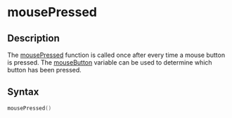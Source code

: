 # mousePressed

## Description

The [mousePressed](mousePressed) function is called once after every time a mouse button is pressed. The [mouseButton](mouseButton) variable can be used to determine which button has been pressed.

## Syntax

```c
mousePressed()
```
